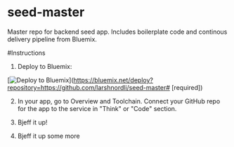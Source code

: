 # seed-master
Master repo for backend seed app. Includes boilerplate code and continous delivery pipeline from Bluemix.

#Instructions
1. Deploy to Bluemix:

[![Deploy to Bluemix](https://bluemix.net/deploy/button.png)](https://bluemix.net/deploy?repository=https://github.com/larshnordli/seed-master# [required])

2. In your app, go to Overview and Toolchain. Connect your GitHub repo for the app to the service in "Think" or "Code" section.

3. Bjeff it up!

4. Bjeff it up some more
